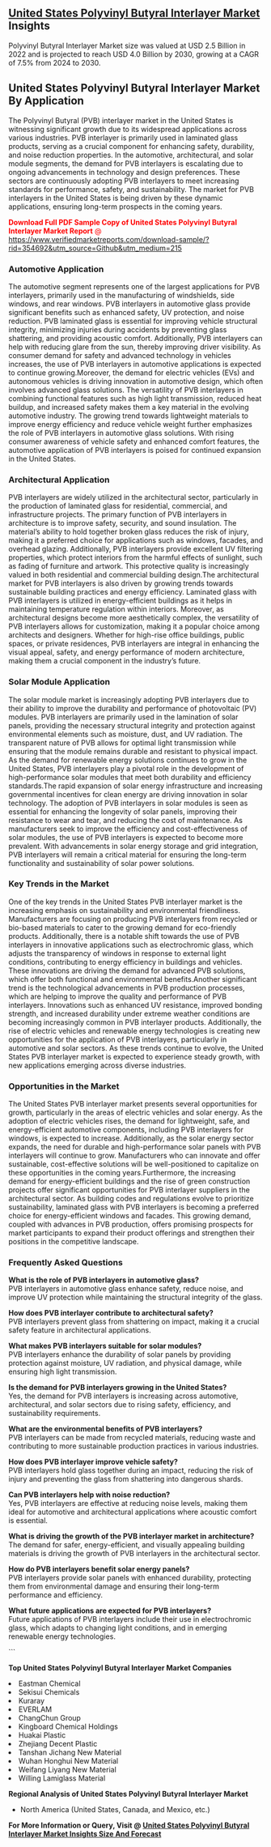 <h2><a href="https://www.verifiedmarketreports.com/download-sample/?rid=354692&amp;utm_source=Github&amp;utm_medium=215" target="_blank">United States Polyvinyl Butyral Interlayer Market</a> Insights</h2><p>Polyvinyl Butyral Interlayer Market size was valued at USD 2.5 Billion in 2022 and is projected to reach USD 4.0 Billion by 2030, growing at a CAGR of 7.5% from 2024 to 2030.</p><p><h2>United States Polyvinyl Butyral Interlayer Market By Application</h2><p>The Polyvinyl Butyral (PVB) interlayer market in the United States is witnessing significant growth due to its widespread applications across various industries. PVB interlayer is primarily used in laminated glass products, serving as a crucial component for enhancing safety, durability, and noise reduction properties. In the automotive, architectural, and solar module segments, the demand for PVB interlayers is escalating due to ongoing advancements in technology and design preferences. These sectors are continuously adopting PVB interlayers to meet increasing standards for performance, safety, and sustainability. The market for PVB interlayers in the United States is being driven by these dynamic applications, ensuring long-term prospects in the coming years.<p><span class=""><span style="color: #ff0000;"><strong>Download Full PDF Sample Copy of United States Polyvinyl Butyral Interlayer Market Report</strong> @ </span><a href="https://www.verifiedmarketreports.com/download-sample/?rid=354692&amp;utm_source=Github&amp;utm_medium=215" target="_blank">https://www.verifiedmarketreports.com/download-sample/?rid=354692&amp;utm_source=Github&amp;utm_medium=215</a></span></p></p><h3>Automotive Application</h3><p>The automotive segment represents one of the largest applications for PVB interlayers, primarily used in the manufacturing of windshields, side windows, and rear windows. PVB interlayers in automotive glass provide significant benefits such as enhanced safety, UV protection, and noise reduction. PVB laminated glass is essential for improving vehicle structural integrity, minimizing injuries during accidents by preventing glass shattering, and providing acoustic comfort. Additionally, PVB interlayers can help with reducing glare from the sun, thereby improving driver visibility. As consumer demand for safety and advanced technology in vehicles increases, the use of PVB interlayers in automotive applications is expected to continue growing.Moreover, the demand for electric vehicles (EVs) and autonomous vehicles is driving innovation in automotive design, which often involves advanced glass solutions. The versatility of PVB interlayers in combining functional features such as high light transmission, reduced heat buildup, and increased safety makes them a key material in the evolving automotive industry. The growing trend towards lightweight materials to improve energy efficiency and reduce vehicle weight further emphasizes the role of PVB interlayers in automotive glass solutions. With rising consumer awareness of vehicle safety and enhanced comfort features, the automotive application of PVB interlayers is poised for continued expansion in the United States.<h3>Architectural Application</h3><p>PVB interlayers are widely utilized in the architectural sector, particularly in the production of laminated glass for residential, commercial, and infrastructure projects. The primary function of PVB interlayers in architecture is to improve safety, security, and sound insulation. The material’s ability to hold together broken glass reduces the risk of injury, making it a preferred choice for applications such as windows, facades, and overhead glazing. Additionally, PVB interlayers provide excellent UV filtering properties, which protect interiors from the harmful effects of sunlight, such as fading of furniture and artwork. This protective quality is increasingly valued in both residential and commercial building design.The architectural market for PVB interlayers is also driven by growing trends towards sustainable building practices and energy efficiency. Laminated glass with PVB interlayers is utilized in energy-efficient buildings as it helps in maintaining temperature regulation within interiors. Moreover, as architectural designs become more aesthetically complex, the versatility of PVB interlayers allows for customization, making it a popular choice among architects and designers. Whether for high-rise office buildings, public spaces, or private residences, PVB interlayers are integral in enhancing the visual appeal, safety, and energy performance of modern architecture, making them a crucial component in the industry’s future.<h3>Solar Module Application</h3><p>The solar module market is increasingly adopting PVB interlayers due to their ability to improve the durability and performance of photovoltaic (PV) modules. PVB interlayers are primarily used in the lamination of solar panels, providing the necessary structural integrity and protection against environmental elements such as moisture, dust, and UV radiation. The transparent nature of PVB allows for optimal light transmission while ensuring that the module remains durable and resistant to physical impact. As the demand for renewable energy solutions continues to grow in the United States, PVB interlayers play a pivotal role in the development of high-performance solar modules that meet both durability and efficiency standards.The rapid expansion of solar energy infrastructure and increasing governmental incentives for clean energy are driving innovation in solar technology. The adoption of PVB interlayers in solar modules is seen as essential for enhancing the longevity of solar panels, improving their resistance to wear and tear, and reducing the cost of maintenance. As manufacturers seek to improve the efficiency and cost-effectiveness of solar modules, the use of PVB interlayers is expected to become more prevalent. With advancements in solar energy storage and grid integration, PVB interlayers will remain a critical material for ensuring the long-term functionality and sustainability of solar power solutions.<h3>Key Trends in the Market</h3><p>One of the key trends in the United States PVB interlayer market is the increasing emphasis on sustainability and environmental friendliness. Manufacturers are focusing on producing PVB interlayers from recycled or bio-based materials to cater to the growing demand for eco-friendly products. Additionally, there is a notable shift towards the use of PVB interlayers in innovative applications such as electrochromic glass, which adjusts the transparency of windows in response to external light conditions, contributing to energy efficiency in buildings and vehicles. These innovations are driving the demand for advanced PVB solutions, which offer both functional and environmental benefits.Another significant trend is the technological advancements in PVB production processes, which are helping to improve the quality and performance of PVB interlayers. Innovations such as enhanced UV resistance, improved bonding strength, and increased durability under extreme weather conditions are becoming increasingly common in PVB interlayer products. Additionally, the rise of electric vehicles and renewable energy technologies is creating new opportunities for the application of PVB interlayers, particularly in automotive and solar sectors. As these trends continue to evolve, the United States PVB interlayer market is expected to experience steady growth, with new applications emerging across diverse industries.<h3>Opportunities in the Market</h3><p>The United States PVB interlayer market presents several opportunities for growth, particularly in the areas of electric vehicles and solar energy. As the adoption of electric vehicles rises, the demand for lightweight, safe, and energy-efficient automotive components, including PVB interlayers for windows, is expected to increase. Additionally, as the solar energy sector expands, the need for durable and high-performance solar panels with PVB interlayers will continue to grow. Manufacturers who can innovate and offer sustainable, cost-effective solutions will be well-positioned to capitalize on these opportunities in the coming years.Furthermore, the increasing demand for energy-efficient buildings and the rise of green construction projects offer significant opportunities for PVB interlayer suppliers in the architectural sector. As building codes and regulations evolve to prioritize sustainability, laminated glass with PVB interlayers is becoming a preferred choice for energy-efficient windows and facades. This growing demand, coupled with advances in PVB production, offers promising prospects for market participants to expand their product offerings and strengthen their positions in the competitive landscape.<h3>Frequently Asked Questions</h3><p><strong>What is the role of PVB interlayers in automotive glass?</strong><br> PVB interlayers in automotive glass enhance safety, reduce noise, and improve UV protection while maintaining the structural integrity of the glass.</p><p><strong>How does PVB interlayer contribute to architectural safety?</strong><br> PVB interlayers prevent glass from shattering on impact, making it a crucial safety feature in architectural applications.</p><p><strong>What makes PVB interlayers suitable for solar modules?</strong><br> PVB interlayers enhance the durability of solar panels by providing protection against moisture, UV radiation, and physical damage, while ensuring high light transmission.</p><p><strong>Is the demand for PVB interlayers growing in the United States?</strong><br> Yes, the demand for PVB interlayers is increasing across automotive, architectural, and solar sectors due to rising safety, efficiency, and sustainability requirements.</p><p><strong>What are the environmental benefits of PVB interlayers?</strong><br> PVB interlayers can be made from recycled materials, reducing waste and contributing to more sustainable production practices in various industries.</p><p><strong>How does PVB interlayer improve vehicle safety?</strong><br> PVB interlayers hold glass together during an impact, reducing the risk of injury and preventing the glass from shattering into dangerous shards.</p><p><strong>Can PVB interlayers help with noise reduction?</strong><br> Yes, PVB interlayers are effective at reducing noise levels, making them ideal for automotive and architectural applications where acoustic comfort is essential.</p><p><strong>What is driving the growth of the PVB interlayer market in architecture?</strong><br> The demand for safer, energy-efficient, and visually appealing building materials is driving the growth of PVB interlayers in the architectural sector.</p><p><strong>How do PVB interlayers benefit solar energy panels?</strong><br> PVB interlayers provide solar panels with enhanced durability, protecting them from environmental damage and ensuring their long-term performance and efficiency.</p><p><strong>What future applications are expected for PVB interlayers?</strong><br> Future applications of PVB interlayers include their use in electrochromic glass, which adapts to changing light conditions, and in emerging renewable energy technologies.</p>```</p><p><strong>Top United States Polyvinyl Butyral Interlayer Market Companies</strong></p><div data-test-id=""><p><li>Eastman Chemical</li><li> Sekisui Chemicals</li><li> Kuraray</li><li> EVERLAM</li><li> ChangChun Group</li><li> Kingboard Chemical Holdings</li><li> Huakai Plastic</li><li> Zhejiang Decent Plastic</li><li> Tanshan Jichang New Material</li><li> Wuhan Honghui New Material</li><li> Weifang Liyang New Material</li><li> Willing Lamiglass Material</li></p><div><strong>Regional Analysis of&nbsp;United States Polyvinyl Butyral Interlayer Market</strong></div><ul><li dir="ltr"><p dir="ltr">North America&nbsp;(United States, Canada, and Mexico, etc.)</p></li></ul><p><strong>For More Information or Query, Visit @&nbsp;</strong><strong><a href="https://www.verifiedmarketreports.com/product/polyvinyl-butyral-interlayer-market/?utm_source=Github&amp;utm_medium=215" target="_blank">United States Polyvinyl Butyral Interlayer Market Insights Size And Forecast</a></strong></p></div>

